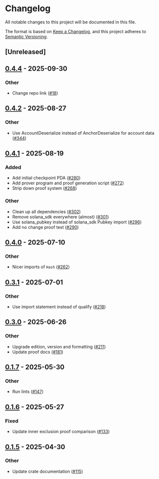 # Changelog

All notable changes to this project will be documented in this file.

The format is based on [Keep a Changelog](https://keepachangelog.com/en/1.0.0/),
and this project adheres to [Semantic Versioning](https://semver.org/spec/v2.0.0.html).

## [Unreleased]

## [0.4.4](https://github.com/nitro-svm/data-anchor/compare/data-anchor-proofs-v0.4.3...data-anchor-proofs-v0.4.4) - 2025-09-30

### Other

- Change repo link ([#18](https://github.com/nitro-svm/data-anchor/pull/18))

## [0.4.2](https://github.com/nitro-svm/data-anchor/compare/data-anchor-proofs-v0.4.1...data-anchor-proofs-v0.4.2) - 2025-08-27

### Other

- Use AccountDeserialize instead of AnchorDeserialize for account data ([#344](https://github.com/nitro-svm/data-anchor/pull/344))

## [0.4.1](https://github.com/nitro-svm/data-anchor/compare/data-anchor-proofs-v0.4.0...data-anchor-proofs-v0.4.1) - 2025-08-19

### Added

- Add initial checkpoint PDA ([#280](https://github.com/nitro-svm/data-anchor/pull/280))
- Add prover program and proof generation script ([#272](https://github.com/nitro-svm/data-anchor/pull/272))
- Strip down proof system ([#268](https://github.com/nitro-svm/data-anchor/pull/268))

### Other

- Clean up all dependencies ([#302](https://github.com/nitro-svm/data-anchor/pull/302))
- Remove solana_sdk everywhere (almost) ([#301](https://github.com/nitro-svm/data-anchor/pull/301))
- Use solana_pubkey instead of solana_sdk Pubkey import ([#296](https://github.com/nitro-svm/data-anchor/pull/296))
- Add no change proof test ([#290](https://github.com/nitro-svm/data-anchor/pull/290))

## [0.4.0](https://github.com/nitro-svm/data-anchor/compare/data-anchor-proofs-v0.3.1...data-anchor-proofs-v0.4.0) - 2025-07-10

### Other

- Nicer imports of `Hash` ([#262](https://github.com/nitro-svm/data-anchor/pull/262))

## [0.3.1](https://github.com/nitro-svm/data-anchor/compare/data-anchor-proofs-v0.3.0...data-anchor-proofs-v0.3.1) - 2025-07-01

### Other

- Use import statement instead of qualify ([#218](https://github.com/nitro-svm/data-anchor/pull/218))

## [0.3.0](https://github.com/nitro-svm/data-anchor/compare/data-anchor-proofs-v0.2.0...data-anchor-proofs-v0.3.0) - 2025-06-26

### Other

- Upgrade edition, version and formatting ([#211](https://github.com/nitro-svm/data-anchor/pull/211))
- Update proof docs ([#181](https://github.com/nitro-svm/data-anchor/pull/181))

## [0.1.7](https://github.com/nitro-svm/nitro-data-module/compare/nitro-da-proofs-v0.1.6...nitro-da-proofs-v0.1.7) - 2025-05-30

### Other

- Run lints ([#147](https://github.com/nitro-svm/nitro-data-module/pull/147))

## [0.1.6](https://github.com/nitro-svm/nitro-data-module/compare/nitro-da-proofs-v0.1.5...nitro-da-proofs-v0.1.6) - 2025-05-27

### Fixed

- Update inner exclusion proof comparison ([#133](https://github.com/nitro-svm/nitro-data-module/pull/133))

## [0.1.5](https://github.com/nitro-svm/nitro-data-module/compare/nitro-da-proofs-v0.1.4...nitro-da-proofs-v0.1.5) - 2025-04-30

### Other

- Update crate documentation ([#115](https://github.com/nitro-svm/nitro-data-module/pull/115))

